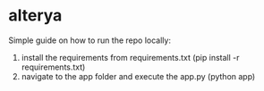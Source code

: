 # alterya

Simple guide on how to run the repo locally:
1. install the requirements from requirements.txt (pip install -r requirements.txt)
2. navigate to the app folder and execute the app.py (python app)
